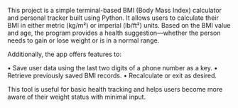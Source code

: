This project is a simple terminal-based BMI (Body Mass Index) calculator and personal tracker built using Python. It allows users to calculate their BMI in either metric (kg/m²) or imperial (lb/ft²) units. Based on the BMI value and age, the program provides a health suggestion—whether the person needs to gain or lose weight or is in a normal range.

Additionally, the app offers features to:

  • Save user data using the last two digits of a phone number as a key.
  • Retrieve previously saved BMI records.
  • Recalculate or exit as desired.
 
 This tool is useful for basic health tracking and helps users become more aware of their weight status with minimal input.
